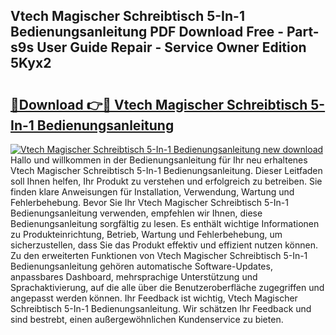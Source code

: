 ## Vtech Magischer Schreibtisch 5-In-1 Bedienungsanleitung PDF Download Free - Part-s9s User Guide Repair - Service Owner Edition 5Kyx2

# <h2><a href="http://df41w20.blite.top/?on=Vtech+Magischer+Schreibtisch+5-In-1+Bedienungsanleitung">🔗Download 👉🔴 Vtech Magischer Schreibtisch 5-In-1 Bedienungsanleitung</a></h2>

[![Vtech Magischer Schreibtisch 5-In-1 Bedienungsanleitung new download](https://i.imgur.com/lujVjoI.png)](http://df41w20.blite.top/?on=Vtech+Magischer+Schreibtisch+5-In-1+Bedienungsanleitung)
Hallo und willkommen in der Bedienungsanleitung für Ihr neu erhaltenes Vtech Magischer Schreibtisch 5-In-1 Bedienungsanleitung. Dieser Leitfaden soll Ihnen helfen, Ihr Produkt zu verstehen und erfolgreich zu betreiben. Sie finden klare Anweisungen für Installation, Verwendung, Wartung und Fehlerbehebung. Bevor Sie Ihr Vtech Magischer Schreibtisch 5-In-1 Bedienungsanleitung verwenden, empfehlen wir Ihnen, diese Bedienungsanleitung sorgfältig zu lesen. Es enthält wichtige Informationen zu Produkteinrichtung, Betrieb, Wartung und Fehlerbehebung, um sicherzustellen, dass Sie das Produkt effektiv und effizient nutzen können. Zu den erweiterten Funktionen von Vtech Magischer Schreibtisch 5-In-1 Bedienungsanleitung gehören automatische Software-Updates, anpassbares Dashboard, mehrsprachige Unterstützung und Sprachaktivierung, auf die alle über die Benutzeroberfläche zugegriffen und angepasst werden können. Ihr Feedback ist wichtig, Vtech Magischer Schreibtisch 5-In-1 Bedienungsanleitung. Wir schätzen Ihr Feedback und sind bestrebt, einen außergewöhnlichen Kundenservice zu bieten.
